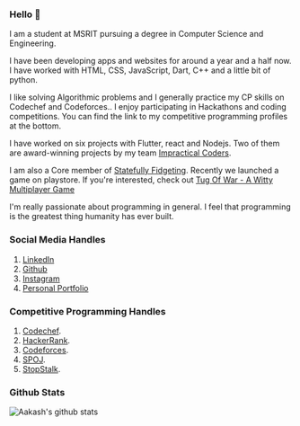 ### Hello 👋

I am a student at MSRIT pursuing a degree in Computer Science and Engineering. 

I have been developing apps and websites for around a year and a half now. I have worked with HTML, CSS, JavaScript, Dart, C++ and a little bit of python.

I like solving Algorithmic problems and I generally practice my CP skills on Codechef and Codeforces.. I enjoy participating in Hackathons and coding competitions. You can find the link to my competitive programming profiles at the bottom.

I have worked on six projects with Flutter, react and Nodejs. Two of them are award-winning projects by my team [Impractical Coders](https://github.com/teamimpracticalcoders/).

I am also a Core member of [Statefully Fidgeting](https://github.com/Statefully-Fidgeting). Recently we launched a game on playstore. If you're interested, check out [Tug Of War - A Witty Multiplayer Game ](https://play.google.com/store/apps/details?id=com.statefullyfidgeting.tugofwar)

I'm really passionate about programming in general. I feel that programming is the greatest thing humanity has ever built.

### Social Media Handles
1. [LinkedIn](https://www.linkedin.com/in/aakashpothepalli)
2. [Github](https://github.com/aakashpothepalli)
3. [Instagram](https://www.instagram.com/aakashpothepalli)
4. [Personal Portfolio](https://aakashp.tk)

### Competitive Programming Handles

1. [Codechef](https://www.codechef.com/users/aakash9518).
2. [HackerRank](https://www.hackerrank.com/aakashpothepalli).
3. [Codeforces](https://codeforces.com/profile/Aakash9518).
4. [SPOJ](https://www.spoj.com/users/aakash9518).
5. [StopStalk](https://www.stopstalk.com/user/profile/aakash9518).

### Github Stats
![Aakash's github stats](https://github-readme-stats.vercel.app/api?username=aakashpothepalli&count_private=true)

